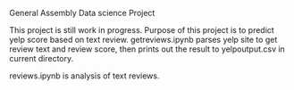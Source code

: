 General Assembly Data science Project

This project is still work in progress. Purpose of this project is to predict yelp score based on text review.
getreviews.ipynb parses yelp site to get review text and review score, 
then prints out the result to yelpoutput.csv in  current directory.

reviews.ipynb is analysis of text reviews.
